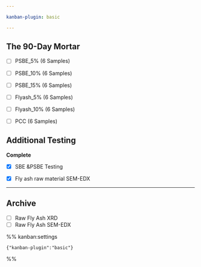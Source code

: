 ```yaml
---

kanban-plugin: basic

---
```


## The 90-Day Mortar

- [ ] PSBE_5% (6 Samples)
- [ ] PSBE_10% (6 Samples)
- [ ] PSBE_15% (6 Samples)
- [ ] Flyash_5% (6 Samples)
- [ ] Flyash_10% (6 Samples)
- [ ] PCC (6 Samples)


## Additional Testing

**Complete**
- [x] SBE &PSBE Testing
- [x] Fly ash raw material SEM-EDX


***

## Archive

- [ ] Raw Fly Ash XRD
- [ ] Raw Fly Ash SEM-EDX

%% kanban:settings
```
{"kanban-plugin":"basic"}
```
%%